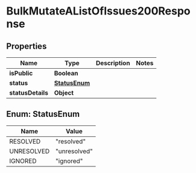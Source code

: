 

# BulkMutateAListOfIssues200Response


## Properties

| Name | Type | Description | Notes |
|------------ | ------------- | ------------- | -------------|
|**isPublic** | **Boolean** |  |  |
|**status** | [**StatusEnum**](#StatusEnum) |  |  |
|**statusDetails** | **Object** |  |  |



## Enum: StatusEnum

| Name | Value |
|---- | -----|
| RESOLVED | &quot;resolved&quot; |
| UNRESOLVED | &quot;unresolved&quot; |
| IGNORED | &quot;ignored&quot; |



